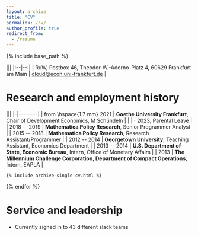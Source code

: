 ```yaml
---
layout: archive
title: "CV"
permalink: /cv/
author_profile: true
redirect_from:
  - /resume
---
```


{% include base_path %}

||| <!-- headerless table for address-->
|:--|--:|
| RuW, Postbox 46, Theodor-W.-Adorno-Platz 4, 60629 Frankfurt am Main               |                [cloud@econ.uni-frankfurt.de](mailto:cloud@econ.uni-frankfurt.de)  |  

#  Research and employment history
||| <!-- headerless table; the nuber of "-" in the next line specifies how wide the first and second column are-->
|-|--------|
| from  \hspace{1.7 mm} 2021       | **Goethe University Frankfurt**, Chair of Development Economics, M Schündeln |
|     | $\cdot$ 2023, Parental Leave |
| 2018 -- 2019    | **Mathematica Policy Research**, Senior Programmer Analyst |
| 2015 -- 2018    | **Mathematica Policy Research**, Research Assistant/Programmer |
| 2012 -- 2014    | **Georgetown University**, Teaching Assistant, Economics Department |
| 2013 -- 2014    | **U.S. Department of State, Economic Bureau**, Intern, Office of Monetary Affairs |
| 2013            | **The Millennium Challenge Corporation, Department of Compact Operations**, Intern, EAPLA |

    {% include archive-single-cv.html %}
  {% endfor %}</ul>
  
Service and leadership
======
* Currently signed in to 43 different slack teams
